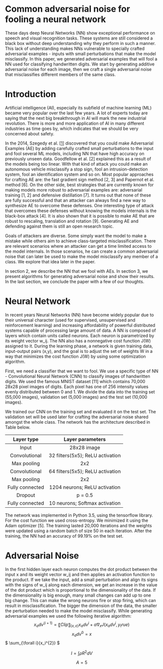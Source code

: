 <style TYPE="text/css">
code.has-jax {font: inherit; font-size: 100%; background: inherit; border: inherit;}
</style>
<script type="text/x-mathjax-config">
MathJax.Hub.Config({
    tex2jax: {
        inlineMath: [['$','$'], ['\\(','\\)']],
        skipTags: ['script', 'noscript', 'style', 'textarea', 'pre'] // removed 'code' entry
    }
});
MathJax.Hub.Queue(function() {
    var all = MathJax.Hub.getAllJax(), i;
    for(i = 0; i < all.length; i += 1) {
        all[i].SourceElement().parentNode.className += ' has-jax';
    }
});
</script>
<script type="text/javascript" src="http://cdn.mathjax.org/mathjax/latest/MathJax.js?config=TeX-AMS-MML_HTMLorMML"></script>
# Common adversarial noise for fooling a neural network

These days deep Neural Networks (NN) show exceptional performance on speech and visual recognition tasks. These systems are still considered a black box without deep understanding why they perform in such a manner. This lack of understanding makes NNs vulnerable to specially crafted adversarial examples - inputs with small perturbations that make the model misclassify. In this paper, we generated adversarial examples that will fool a NN used for classifying handwritten digits. We start by generating additive adversarial noise for each image, then we craft a single adversarial noise that misclassifies different members of the same class.

# Introduction
Artificial intelligence (AI), especially its subfield of machine learning (ML) became very popular over the last few years. A lot of experts today are saying that the next big breakthrough in AI will mark the new industrial revolution. There is more and more application of AI in many different industries as time goes by, which indicates that we should be very concerned about safety.

In the 2014, Szegedy et al. [[1]] discovered that you could make Adversarial Examples (AE) by adding carefully crafted small perturbations to the input and fool several ML models, including NN that have high accuracy on previously unseen data. Goodfellow et al. [2] explained this as a result of the models being too linear. With that kind of attack you could make an autonomous vehicle misclassify a stop sign, fool an intrusion-detection system, fool an identification system and so on. Most popular approaches for crafting AE are: the fast gradient sign method [2, 3] and Papernot et al. method [6]. On the other side, best strategies that are currently known for making models more robust to adversarial examples are: adversarial training [1, 2] and defensive distillation [7]. It turns out that none of these are fully successful and that an attacker can always find a new way to synthesize AE to overcome these defenses. One interesting type of attack that overcomes these defenses without knowing the models internals is the black-box attack [4]. It is also shown that it is possible to make AE that are robust to rescaling, translation and rotation [9]. Generating AE and defending against them is still an open research topic.

Goals of attackers are diverse. Some simply want the model to make a mistake while others aim to achieve class-targeted misclassification. There are relevant scenarios where an attacker can get a time limited access to the model internals. In those scenarios, he can create a common adversarial noise that can later be used to make the model misclassify any member of a class. We explore that idea later in the paper.

In section 2, we describe the NN that we fool with AEs. In section 3, we present algorithms for generating adversarial noise and show their results. In the last section, we conclude the paper with a few of our thoughts.

# Neural Network
In recent years Neural Networks (NN) have become widely popular due to their universal character (used for supervised, unsupervised and reinforcement learning) and increasing affordability of powerful distributed systems capable of processing large amount of data. A NN is composed of layers which contain units called neurons. Each neuron is parametrized by its weight vector w_ij. The NN also has a nonnegative cost function J(W) assigned to it. During the learning phase, a network is given training data, input-output pairs (x,y), and the goal is to adjust the set of weights W in a way that minimizes the cost function J(W) by using some optimization algorithm.

First, we need a classifier that we want to fool. We use a specific type of NN - Convolutional Neural Network (CNN) to classify images of handwritten digits. We used the famous MNIST dataset [11] which contains 70,000 28x28 pixel images of digits. Each pixel has one of 256 intensity values evenly distributed between 0 and 1. We divide the data into the training set (55,000 images), validation set (5,000 images) and the test set (10,000 images).

We trained our CNN on the training set and evaluated it on the test set. The validation set will be used later for crafting the adversarial noise shared amongst the whole class. The network has the architecture described in Table below.

|    Layer type   |         Layer parameters         |
|:---------------:|:--------------------------------:|
|      Input      |            28x28 image           |
|  Convolutional  | 32 filters(5x5); ReLU activation |
|   Max pooling   |                2x2               |
|  Convolutional  | 64 filters(5x5); ReLU activation |
|   Max pooling   |                2x2               |
| Fully connected |   1204 neurons; ReLU activation  |
|     Dropout     |              p = 0.5             |
| Fully connected |  10 neurons; Softmax activation  |

The network was implemented in Python 3.5, using the tensorflow library. For the cost function we used cross-entropy. We minimized it using the Adam optimizer [5]. The training lasted 20,000 iterations and the weights were updated using a random batch of size 50 in each iteration. After the training, the NN had an accuracy of 99.19% on the test set.

# Adversarial Noise
In the first hidden layer each neuron computes the dot product between the input x and its weight vector w_ij and then applies an activation function to the product. If we take the input, add a small perturbation and align its signs with the signs of w_ij along each dimension, we get an increase in the value of the dot product which is proportional to the dimensionality of the data. If the dimensionality is big enough, many small changes can add up to one big change. This can make the wrong neurons fire or stop firing, which can result in misclassification. The bigger the dimension of the data, the smaller the perturbation needed to make the model misclassify.
While generating adversarial examples we used the following iterative algorithm:
$$x_adv^(i+1)=〖Clip〗_(x,ε) {x_adv^i+α∇_x J(x_adv^i,y_true )}$$
$$x_adv^0=x$$
$ \sum_{\forall i}{x_i^{2}} $

$$I = \int \rho R^{2} dV$$

$$A = 5$$


[1]: literature/%5B1%5D%20Intriguing%20properties%20of%20neural%20networks.pdf
